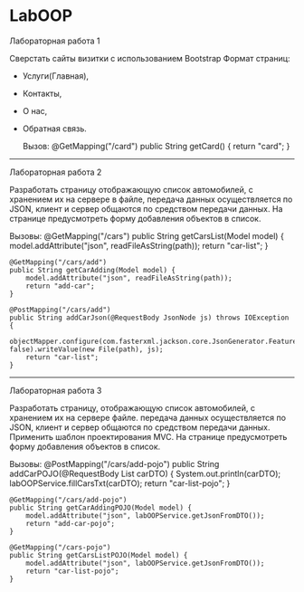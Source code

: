 # LabOOP
Лабораторная работа 1

  Сверстать сайты визитки с использованием Bootstrap
  Формат страниц:
- Услуги(Главная),
- Контакты,
- О нас,
- Обратная связь.

  Вызов:
  @GetMapping("/card")
	  public String getCard() {
	  	return "card";
	  }
------------------------    
Лабораторная работа 2

  Разработать страницу отображающую список автомобилей,
  с хранением их на сервере в файле, передача данных осуществляется по JSON, 
  клиент и сервер общаются по средством передачи данных. 
  На странице предусмотреть форму добавления объектов в список.
  
  Вызовы:
  @GetMapping("/cars")
	public String getCarsList(Model model) {
		model.addAttribute("json", readFileAsString(path));
		return "car-list";
	}

	@GetMapping("/cars/add")
	public String getCarAdding(Model model) {
		model.addAttribute("json", readFileAsString(path));
		return "add-car";
	}

	@PostMapping("/cars/add")
	public String addCarJson(@RequestBody JsonNode js) throws IOException {
		objectMapper.configure(com.fasterxml.jackson.core.JsonGenerator.Feature.QUOTE_NON_NUMERIC_NUMBERS, false).writeValue(new File(path), js);
		return "car-list";
	}
------------------------    
Лабораторная работа 3

  Разработать страницу, отображающую список автомобилей,
  с хранением их на сервере файле. передача данных осуществляется по JSON, 
  клиент и сервер общаются по средством передачи данных. Применить шаблон проектирования MVC. 
  На странице предусмотреть форму добавления объектов в список.
  
  Вызовы:
  @PostMapping("/cars/add-pojo")
	public String addCarPOJO(@RequestBody List<CarDTO> carDTO) {
		System.out.println(carDTO);
		labOOPService.fillCarsTxt(carDTO);
		return "car-list-pojo";
	}

	@GetMapping("/cars/add-pojo")
	public String getCarAddingPOJO(Model model) {
		model.addAttribute("json", labOOPService.getJsonFromDTO());
		return "add-car-pojo";
	}

	@GetMapping("/cars-pojo")
	public String getCarsListPOJO(Model model) {
		model.addAttribute("json", labOOPService.getJsonFromDTO());
		return "car-list-pojo";
	}
